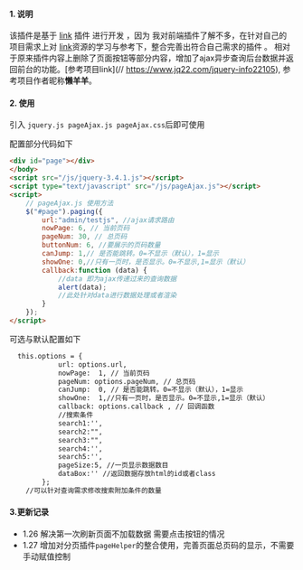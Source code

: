 #### 1. 说明

该插件是基于 [link](https://www.jq22.com/jquery-info22105)  插件 进行开发 ，因为 我对前端插件了解不多，在针对自己的项目需求上对 [link]( https://www.jq22.com/jquery-info22105)资源的学习与参考下，整合完善出符合自己需求的插件 。 相对于原来插件内容上删除了页面按钮等部分内容，增加了ajax异步查询后台数据并返回前台的功能。[参考项目link](// https://www.jq22.com/jquery-info22105), 参考项目作者昵称**懒羊羊**。

#### 2. 使用

引入  ` jquery.js pageAjax.js pageAjax.css `后即可使用

配置部分代码如下

```html
<div id="page"></div>
</body>
<script src="/js/jquery-3.4.1.js"></script>
<script type="text/javascript" src="/js/pageAjax.js"></script>
<script>
    // pageAjax.js 使用方法
    $("#page").paging({
        url:"admin/testjs", //ajax请求路由
        nowPage: 6, // 当前页码
        pageNum: 30, // 总页码
        buttonNum: 6, //要展示的页码数量
        canJump: 1,// 是否能跳转。0=不显示（默认），1=显示
        showOne: 0,//只有一页时，是否显示。0=不显示,1=显示（默认）
        callback:function (data) {
            //data 即为ajax传递过来的查询数据
            alert(data);
            //此处针对data进行数据处理或者渲染
        }
    });
</script>
```

可选与默认配置如下

```html
  this.options = {
            url: options.url,
            nowPage:  1, // 当前页码
            pageNum: options.pageNum, // 总页码
            canJump:  0, // 是否能跳转。0=不显示（默认），1=显示
            showOne:  1,//只有一页时，是否显示。0=不显示,1=显示（默认）
            callback: options.callback , // 回调函数
            //搜索条件
            search1:'',
            search2:"",
            search3:"",
            search4:'',
            search5:'',
            pageSize:5, //一页显示数据数目
            dataBox:'' //返回数据存放html的id或者class
        };
	//可以针对查询需求修改搜索附加条件的数量
```

#### 3.更新记录

- 1.26 解决第一次刷新页面不加载数据 需要点击按钮的情况
- 1.27 增加对分页插件`pageHelper`的整合使用，完善页面总页码的显示，不需要手动赋值控制 


